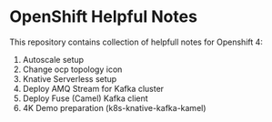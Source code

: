 # OpenShift Helpful Notes

This repository contains collection of helpfull notes for Openshift 4:

1. Autoscale setup
2. Change ocp topology icon
3. Knative Serverless setup 
4. Deploy AMQ Stream for Kafka cluster
5. Deploy Fuse (Camel) Kafka client
6. 4K Demo preparation (k8s-knative-kafka-kamel)
